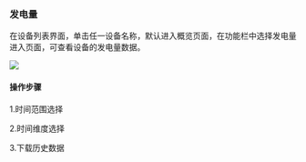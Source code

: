 ### 发电量 ###

在设备列表界面，单击任一设备名称，默认进入概览页面，在功能栏中选择发电量进入页面，可查看设备的发电量数据。

<img src="/assets/device-power.png">

#### 操作步骤 ####

1.时间范围选择

2.时间维度选择

3.下载历史数据
